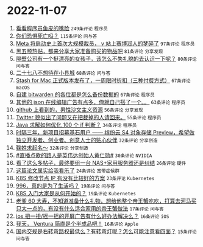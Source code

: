 # 2022-11-07

1. [看看程序员鱼皮的嘴脸](https://www.v2ex.com/t/893205) `249条评论` `程序员`
1. [你们恐惧死亡吗？](https://www.v2ex.com/t/893362) `115条评论` `问与答`
1. [Meta 将启动史上首次大规模裁员， v 站上赛博润人的梦碎了](https://www.v2ex.com/t/893254) `97条评论` `程序员`
1. [黑五预热贴，都来分享大家准备购买的物品吧](https://www.v2ex.com/t/893193) `81条评论` `分享发现`
1. [隔壁公司有一个挺漂亮的女孩子，该怎么不失礼貌的去认识一下呢？](https://www.v2ex.com/t/893340) `80条评论` `问与答`
1. [二十七八不想待在小县城](https://www.v2ex.com/t/893256) `68条评论` `问与答`
1. [Stash for Mac 正式版本发布了，一周限时折扣（三种付费方式）](https://www.v2ex.com/t/893291) `67条评论` `macOS`
1. [自建 bitwarden 的各位都是怎么备份数据的](https://www.v2ex.com/t/893325) `67条评论` `程序员`
1. [其他的 json 在线编辑广告有点多，俺就自己搭了一个。。](https://www.v2ex.com/t/893202) `63条评论` `程序员`
1. [github 上看到的，男性沙文主义资源](https://www.v2ex.com/t/893244) `56条评论` `分享发现`
1. [Twitter 貌似出了问题又在把裁掉的人请回来。](https://www.v2ex.com/t/893298) `55条评论` `程序员`
1. [Java 求解如何优化 100 个 if 判断？](https://www.v2ex.com/t/893424) `34条评论` `程序员`
1. [时隔三年，新项目招募基石用户 —— 缤纷云 S4 对象存储 Preview，希望做独立开发者、创业者、创意人士的贴心伙伴](https://www.v2ex.com/t/893410) `32条评论` `分享创造`
1. [鞠姓求起名～](https://www.v2ex.com/t/893336) `32条评论` `分享创造`
1. [#直播点歌的路人是英伟达创始人黄仁勋#](https://www.v2ex.com/t/893389) `30条评论` `NVIDIA`
1. [看了这么多帖子，最终要组一台 NAS+家用服务器还是纠结](https://www.v2ex.com/t/893273) `26条评论` `硬件`
1. [这篇论文属实给我看乐了](https://www.v2ex.com/t/893431) `24条评论` `宽带症候群`
1. [K8S 修改节点 IP 有没有比较好的方案](https://www.v2ex.com/t/893365) `23条评论` `Kubernetes`
1. [996，真的是为了生活吗？](https://www.v2ex.com/t/893304) `19条评论` `问与答`
1. [K8S 入门大家是从何开始的？](https://www.v2ex.com/t/893296) `19条评论` `Kubernetes`
1. [老爹 60 大寿，不知道准备什么礼物，想给他整个帝王蟹吃吃，打算去河马买只大一点的，有没有什么适合家用的帝王蟹做法](https://www.v2ex.com/t/893217) `17条评论` `问与答`
1. [ios 扭一扭/摇一摇的开屏广告有什么好办法解决么？](https://www.v2ex.com/t/893352) `16条评论` `iOS`
1. [我天， Ventura 简直是个半成品吧！](https://www.v2ex.com/t/893263) `16条评论` `Apple`
1. [国内交规是右转弯路权最低么？有转弯灯呢？怎么可能注意看四面？](https://www.v2ex.com/t/893393) `15条评论` `问与答`
